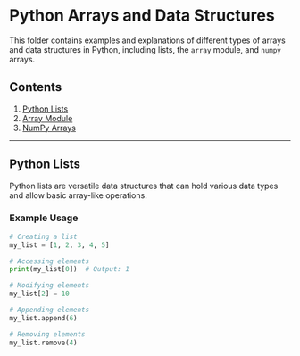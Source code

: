 # Python Arrays and Data Structures

This folder contains examples and explanations of different types of arrays and data structures in Python, including lists, the `array` module, and `numpy` arrays.

## Contents

1. [Python Lists](#python-lists)
2. [Array Module](#array-module)
3. [NumPy Arrays](#numpy-arrays)

---

## Python Lists

Python lists are versatile data structures that can hold various data types and allow basic array-like operations.

### Example Usage

```python
# Creating a list
my_list = [1, 2, 3, 4, 5]

# Accessing elements
print(my_list[0])  # Output: 1

# Modifying elements
my_list[2] = 10

# Appending elements
my_list.append(6)

# Removing elements
my_list.remove(4)
